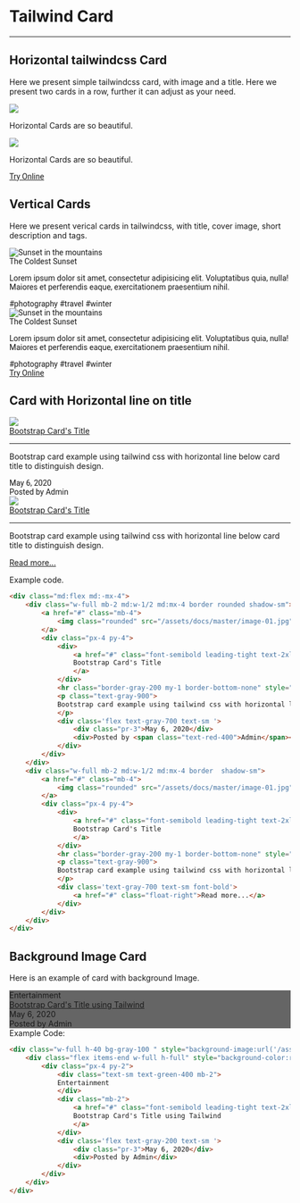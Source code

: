 # Tailwind Card

<hr class="border-gray-200">

## Horizontal tailwindcss Card
Here we present simple tailwindcss card, with image and a title. Here we present two cards in a row, further it can adjust as your need.

<div class="p-6 border rounded-t-lg bg-gray-100">
    <div class="lg:flex flex-wrap -mx-2">
        <div class="w-full lg:w-1/2 px-2">
            <div class="bg-white px-4 py-4 flex my-2 rounded-lg shadow">
                <div class="w-24 pr-5">
                    <a href="#" class="mb-4">
                        <img class="rounded" src="/assets/docs/master/image-01.jpg">
                    </a>
                </div>
                <div class="flex-1">
                    <p class="text-md font-bold text-gray-700 my-0">Horizontal Cards are so beautiful.</p>
                </div>
            </div>
        </div>
        <div class="w-full lg:w-1/2 px-2">
            <div class="bg-white px-4 py-4 flex my-2 rounded-lg shadow">
                <div class="w-24 pr-5">
                    <a href="#" class="mb-4">
                        <img class="rounded" src="/assets/docs/master/image-01.jpg">
                    </a>
                </div>
                <div class="flex-1">
                    <p class="text-md font-bold text-gray-700 my-0">Horizontal Cards are so beautiful.</p>
                </div>
            </div>
        </div>
    </div>
</div>

<div class="p-6 border rounded-t-lg text-center mt-16" style="font-family:Roboto">
    <a href="/editors/tailwind-card-lists-510f6a6e8284" class="leading-tight bg-blue-600 hover:text-gray-100 text-gray-200 rounded px-6 py-3 text-sm">Try Online</a>
</div>

<h2 class="font-bold mb-4 text-gray-700 text-xl mt-16">Vertical Cards</h3>
<p class="my-4 leading-relaxed text-gray-700">
Here we present verical cards in tailwindcss, with title, cover image, short description and tags.</p>


<div class="p-6 border rounded-t-lg bg-gray-100 lg:flex"  style="font-family:Roboto">
    <div class="px-1">
        <div class="max-w-sm bg-white rounded-lg overflow-hidden shadow-lg">
            <img class="w-full" src="/assets/docs/master/image-01.jpg" alt="Sunset in the mountains">
            <div class="px-6 py-4">
                <div class="font-bold text-xl mb-2">The Coldest Sunset</div>
                <p class="text-gray-700 text-base" style="font-family:Roboto">
                    Lorem ipsum dolor sit amet, consectetur adipisicing elit. Voluptatibus quia, nulla! Maiores et
                    perferendis eaque, exercitationem praesentium nihil.
                </p>
            </div>
            <div class="px-6 py-4">
                <span class="inline-block bg-gray-200 rounded-full px-3 py-1 text-sm font-semibold text-gray-700 mr-2">#photography</span>
                <span class="inline-block bg-gray-200 rounded-full px-3 py-1 text-sm font-semibold text-gray-700 mr-2">#travel</span>
                <span class="inline-block bg-gray-200 rounded-full px-3 py-1 text-sm font-semibold text-gray-700">#winter</span>
            </div>
        </div>
    </div>
    <div class="px-1">
        <div class="max-w-sm bg-white rounded-lg overflow-hidden shadow-lg">
            <img class="w-full" src="/assets/docs/master/image-01.jpg" alt="Sunset in the mountains">
            <div class="px-6 py-4">
                <div class="font-bold text-xl mb-2">The Coldest Sunset</div>
                <p class="text-gray-700 text-base" style="font-family:Roboto">
                    Lorem ipsum dolor sit amet, consectetur adipisicing elit. Voluptatibus quia, nulla! Maiores et
                    perferendis eaque, exercitationem praesentium nihil.
                </p>
            </div>
            <div class="px-6 py-4">
                <span class="inline-block bg-gray-200 rounded-full px-3 py-1 text-sm font-semibold text-gray-700 mr-2">#photography</span>
                <span class="inline-block bg-gray-200 rounded-full px-3 py-1 text-sm font-semibold text-gray-700 mr-2">#travel</span>
                <span class="inline-block bg-gray-200 rounded-full px-3 py-1 text-sm font-semibold text-gray-700">#winter</span>
            </div>
        </div>
    </div>
</div>

<div class="p-6 border rounded-t-lg text-center mt-16" style="font-family:Roboto">
    <a href="/editors/vertical-card-a7ea92e1bc4e" class="leading-tight bg-blue-600 hover:text-gray-100 text-gray-200 rounded px-6 py-3 text-sm">Try Online</a>
</div>

<div class="mt-10"></div>

## Card with Horizontal line on title

<div class="md:flex md:-mx-4">
    <div class="w-full mb-2 md:w-1/2 md:mx-4 border rounded shadow-sm">
        <a href="#" class="mb-4">
            <img class="rounded" src="/assets/docs/master/image-01.jpg">
        </a>
        <div class="px-4 py-4">
            <div>
                <a href="#" class="font-semibold leading-tight text-2xl text-gray-800 hover:text-gray-800">
                Bootstrap Card's Title
                </a>
            </div>
            <hr class="border-gray-200 my-1 border-bottom-none" style="border-top-width:0">
            <p class="text-gray-900">
            Bootstrap card example using tailwind css with horizontal line below card title to distinguish design.
            </p>
            <div class='flex text-gray-700 text-sm' style="font-family:Roboto">
                <div class="pr-3">May 6, 2020</div> 
                <div>Posted by <span class="text-red-400">Admin</span></div>
            </div>
        </div>
    </div>
    <div class="w-full mb-2 md:w-1/2 md:mx-4 border shadow-sm">
        <a href="#" class="mb-4">
            <img class="rounded" src="/assets/docs/master/image-01.jpg">
        </a>
        <div class="px-4 py-4">
            <div>
                <a href="#" class="font-semibold leading-tight text-2xl text-gray-800 hover:text-gray-800 ">
                Bootstrap Card's Title
                </a>
            </div>
            <hr class="border-gray-200 my-1 border-bottom-none" style="border-top-width:0">
            <p class="text-gray-900">
            Bootstrap card example using tailwind css with horizontal line below card title to distinguish design.
            </p>
            <div class='text-gray-700 text-sm font-bold'>
                <a href="#" class="float-right">Read more...</a>
            </div>
        </div>
    </div>
</div>
<div class="mt-5"></div>

Example code.

```html
<div class="md:flex md:-mx-4">
    <div class="w-full mb-2 md:w-1/2 md:mx-4 border rounded shadow-sm">
        <a href="#" class="mb-4">
            <img class="rounded" src="/assets/docs/master/image-01.jpg">
        </a>
        <div class="px-4 py-4">
            <div>
                <a href="#" class="font-semibold leading-tight text-2xl text-gray-800 hover:text-gray-800">
                Bootstrap Card's Title
                </a>
            </div>
            <hr class="border-gray-200 my-1 border-bottom-none" style="border-top-width:0">
            <p class="text-gray-900">
            Bootstrap card example using tailwind css with horizontal line below card title to distinguish design.
            </p>
            <div class='flex text-gray-700 text-sm '>
                <div class="pr-3">May 6, 2020</div> 
                <div>Posted by <span class="text-red-400">Admin</span></div>
            </div>
        </div>
    </div>
    <div class="w-full mb-2 md:w-1/2 md:mx-4 border  shadow-sm">
        <a href="#" class="mb-4">
            <img class="rounded" src="/assets/docs/master/image-01.jpg">
        </a>
        <div class="px-4 py-4">
            <div>
                <a href="#" class="font-semibold leading-tight text-2xl text-gray-800 hover:text-gray-800 ">
                Bootstrap Card's Title
                </a>
            </div>
            <hr class="border-gray-200 my-1 border-bottom-none" style="border-top-width:0">
            <p class="text-gray-900">
            Bootstrap card example using tailwind css with horizontal line below card title to distinguish design.
            </p>
            <div class='text-gray-700 text-sm font-bold'>
                <a href="#" class="float-right">Read more...</a>
            </div>
        </div>
    </div>
</div>
```

<div class="mt-10"></div>

## Background Image Card
Here is an example of card with background Image.
<div class="w-full h-40 bg-gray-100 " style="background-image:url('/assets/docs/master/image-01.jpg')">
    <div class="flex items-end w-full h-full" style="background-color:rgba(0,0,0,0.6)">
        <div class="px-4 py-2">
            <div class="text-sm text-green-400 mb-2">
            Entertainment
            </div>
            <div class="mb-2">
                <a href="#" class="font-semibold leading-tight text-2xl text-gray-100 hover:text-gray-100">
                Bootstrap Card's Title using Tailwind
                </a>
            </div>
            <div class='flex text-gray-200 text-sm '>
                <div class="pr-3">May 6, 2020</div> 
                <div>Posted by Admin</div>
            </div>
        </div>
    </div>
</div>

<div class="mt-5"></div>
Example Code: 

```html
<div class="w-full h-40 bg-gray-100 " style="background-image:url('/assets/docs/master/image-01.jpg')">
    <div class="flex items-end w-full h-full" style="background-color:rgba(0,0,0,0.6)">
        <div class="px-4 py-2">
            <div class="text-sm text-green-400 mb-2">
            Entertainment
            </div>
            <div class="mb-2">
                <a href="#" class="font-semibold leading-tight text-2xl text-gray-100 hover:text-gray-100">
                Bootstrap Card's Title using Tailwind
                </a>
            </div>
            <div class='flex text-gray-200 text-sm '>
                <div class="pr-3">May 6, 2020</div> 
                <div>Posted by Admin</div>
            </div>
        </div>
    </div>
</div>
```
